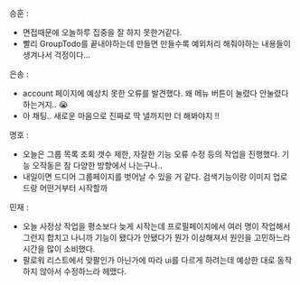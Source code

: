 승훈 :
- 면접때문에 오늘하루 집중을 잘 하지 못한거같다.
- 빨리 GroupTodo를 끝내야하는데 만들면 만들수록 예외처리 해줘야하는 내용들이 생겨나서 걱정이다...

은송 :
- account 페이지에 예상치 못한 오류를 발견했다. 왜 메뉴 버튼이 눌렸다 안눌렸다 하는거지.. 😭
- 아 채팅.. 새로운 마음으로 진짜로 딱 낼까지만 더 해봐야지 !! 

명호 :  
- 오늘은 그룹 목록 조회 갯수 제한, 자잘한 기능 오류 수정 등의 작업을 진행했다. 기능 오작동은 참 다양한 방향에서 나는구나..
- 내일이면 드디어 그룹페이지를 벗어날 수 있을 거 같다. 검색기능이랑 이미지 업로드랑 어떤거부터 시작할까

민재 :
- 오늘 사정상 작업을 평소보다 늦게 시작는데 프로필페이지에서 여러 명이 작업해서 그런지 합치고 나니까 기능이 됐다가 안됐다가 뭔가 이상해져서 원인을 고민하느라 시간을 많이 소비했다.
- 팔로워 리스트에서 맞팔인가 아닌가에 따라 ui를 다르게 하려는데 예상한 대로 동작하지 않아서 수정하느라 헤맸다.

